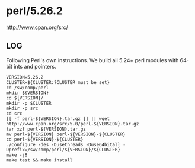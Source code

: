 perl/5.26.2
===========

<http://www.cpan.org/src/>

LOG
---

Following Perl's own instructions.  We build all 5.24+ perl modules with 64-bit
ints and pointers.

    VERSION=5.26.2
    CLUSTER=${CLUSTER:?CLUSTER must be set}
    cd /sw/comp/perl
    mkdir ${VERSION}
    cd ${VERSION}/
    mkdir -p $CLUSTER
    mkdir -p src
    cd src
    [[ -f perl-${VERSION}.tar.gz ]] || wget http://www.cpan.org/src/5.0/perl-${VERSION}.tar.gz
    tar xzf perl-${VERSION}.tar.gz 
    mv perl-${VERSION} perl-${VERSION}-${CLUSTER}
    cd perl-${VERSION}-${CLUSTER}
    ./Configure -des -Dusethreads -Duse64bitall -Dprefix=/sw/comp/perl/${VERSION}/${CLUSTER}
    make -j8
    make test && make install

